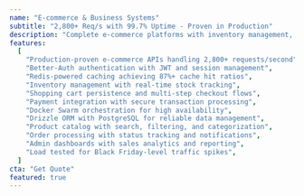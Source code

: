 ```yaml
---
name: "E-commerce & Business Systems"
subtitle: "2,800+ Req/s with 99.7% Uptime - Proven in Production"
description: "Complete e-commerce platforms with inventory management, secure payment processing, user authentication, and real-time analytics. Built with modern TypeScript, Redis caching, and Docker orchestration for maximum reliability."
features:
  [
    "Production-proven e-commerce APIs handling 2,800+ requests/second",
    "Better-Auth authentication with JWT and session management",
    "Redis-powered caching achieving 87%+ cache hit ratios",
    "Inventory management with real-time stock tracking",
    "Shopping cart persistence and multi-step checkout flows",
    "Payment integration with secure transaction processing",
    "Docker Swarm orchestration for high availability",
    "Drizzle ORM with PostgreSQL for reliable data management",
    "Product catalog with search, filtering, and categorization",
    "Order processing with status tracking and notifications",
    "Admin dashboards with sales analytics and reporting",
    "Load tested for Black Friday-level traffic spikes",
  ]
cta: "Get Quote"
featured: true
---
```

